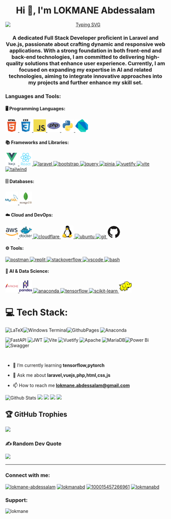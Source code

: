 <!-- <p align="center">
  Visitor count<br>
  <img src="https://profile-counter.glitch.me/Lokman-Abd/count.svg" />
</p> -->

<h1 align="center">Hi 👋, I'm LOKMANE Abdessalam</h1>


<div style="text-align: center;display:block">
  <a style="display:block" href="https://git.io/typing-svg">
    <img style="text-align: center;display:block" src="https://readme-typing-svg.herokuapp.com?font=Product+Sans&pause=2000&color=DCD427&background=FFFFFF00&center=true&vCenter=true&width=435&height=50&lines=I+am+a+Full+Stack+Developer;Laravel+%26+Vue++;AI+Developer;Enjoy+Learning+and+Programing;Welcome+In+My+Profile" alt="Typing SVG" />
  </a>
</div>


<h3 align="center">A dedicated Full Stack Developer proficient in Laravel and Vue.js, passionate about crafting dynamic and responsive web applications. With a strong foundation in both front-end and back-end technologies, I am committed to delivering high-quality solutions that enhance user experience. Currently, I am focused on expanding my expertise in AI and related technologies, aiming to integrate innovative approaches into my projects and further enhance my skill set.</h3>


<h3 align="left">Languages and Tools:</h3>

#### 🖥️ Programming Languages:
<p align="left">
  <a href="https://www.w3.org/html/" target="_blank"> <img src="https://raw.githubusercontent.com/devicons/devicon/master/icons/html5/html5-original-wordmark.svg" alt="html5" width="40" height="40"/> </a>
  <a href="https://www.w3schools.com/css/" target="_blank"> <img src="https://raw.githubusercontent.com/devicons/devicon/master/icons/css3/css3-original-wordmark.svg" alt="css3" width="40" height="40"/> </a>
  <a href="https://developer.mozilla.org/en-US/docs/Web/JavaScript" target="_blank"> <img src="https://raw.githubusercontent.com/devicons/devicon/master/icons/javascript/javascript-original.svg" alt="javascript" width="40" height="40"/> </a>
  <a href="https://www.php.net/" target="_blank"> <img src="https://raw.githubusercontent.com/devicons/devicon/master/icons/php/php-original.svg" alt="php" width="40" height="40"/> </a>
  <a href="https://www.python.org/" target="_blank"> <img src="https://raw.githubusercontent.com/devicons/devicon/master/icons/python/python-original.svg" alt="python" width="40" height="40"/> </a>
  <a href="https://dart.dev/" target="_blank"> <img src="https://raw.githubusercontent.com/devicons/devicon/master/icons/dart/dart-original.svg" alt="dart" width="40" height="40"/> </a>
</p>

#### 📚 Frameworks and Libraries:
<p align="left">
  <a href="https://vuejs.org/" target="_blank"> <img src="https://raw.githubusercontent.com/devicons/devicon/master/icons/vuejs/vuejs-original-wordmark.svg" alt="vuejs" width="40" height="40"/> </a>
  <a href="https://reactjs.org/" target="_blank"> <img src="https://raw.githubusercontent.com/devicons/devicon/master/icons/react/react-original-wordmark.svg" alt="react" width="40" height="40"/> </a>
  <a href="https://laravel.com/" target="_blank"> <img src="https://skillicons.dev/icons?i=laravel" alt="laravel" width="40" height="40"/> </a>
  <a href="https://getbootstrap.com/" target="_blank"> <img src="https://skillicons.dev/icons?i=bootstrap" alt="bootstrap" width="40" height="40"/> </a>
  <a href="https://jquery.com/" target="_blank"> <img src="https://skillicons.dev/icons?i=jquery" alt="jquery" width="40" height="40"/> </a>
  <a href="https://pinia.vuejs.org/" target="_blank"> <img src="https://pinia.vuejs.org/logo.svg" alt="pinia" width="40" height="40"/> </a>
  <a href="https://vuetify.com/" target="_blank"> <img src="https://skillicons.dev/icons?i=vuetify" alt="vuetify" width="40" height="40"/> </a>
  <a href="https://vitejs.dev/" target="_blank"> <img src="https://vitejs.dev/logo.svg" alt="vite" width="40" height="40"/> </a>
  <a href="https://tailwindcss.com/" target="_blank"> <img src="https://skillicons.dev/icons?i=tailwind" alt="tailwind" width="40" height="40"/> </a>
</p>

#### 🗄️ Databases:
<p align="left">
  <a href="https://www.mysql.com/" target="_blank"> <img src="https://raw.githubusercontent.com/devicons/devicon/master/icons/mysql/mysql-original-wordmark.svg" alt="mysql" width="40" height="40"/> </a>
  <a href="https://www.mongodb.com/" target="_blank"> <img src="https://raw.githubusercontent.com/devicons/devicon/master/icons/mongodb/mongodb-original-wordmark.svg" alt="mongodb" width="40" height="40"/> </a>
</p>


#### ☁️ Cloud and DevOps:
<p align="left">
  <a href="https://aws.amazon.com/" target="_blank"> <img src="https://raw.githubusercontent.com/devicons/devicon/master/icons/amazonwebservices/amazonwebservices-original-wordmark.svg" alt="aws" width="40" height="40"/> </a>
    <a href="https://www.docker.com/" target="_blank"> <img src="https://raw.githubusercontent.com/devicons/devicon/master/icons/docker/docker-original-wordmark.svg" alt="docker" width="40" height="40"/> </a>
  <a href="https://www.cloudflare.com/" target="_blank"> <img src="https://www.vectorlogo.zone/logos/cloudflare/cloudflare-icon.svg" alt="cloudflare" width="40" height="40"/> </a>
  <a href="https://www.linux.org/" target="_blank"> <img src="https://raw.githubusercontent.com/devicons/devicon/master/icons/linux/linux-original.svg" alt="linux" width="40" height="40"/> </a>
  <a href="https://ubuntu.com/" target="_blank"> <img src="https://skillicons.dev/icons?i=ubuntu" alt="ubuntu" width="40" height="40"/> </a>
  <a href="https://git-scm.com/" target="_blank"> <img src="https://www.vectorlogo.zone/logos/git-scm/git-scm-icon.svg" alt="git" width="40" height="40"/> </a>
  <a href="https://github.com/" target="_blank"> <img src="https://raw.githubusercontent.com/devicons/devicon/master/icons/github/github-original.svg" alt="github" width="40" height="40"/> </a>
</p>

#### ⚙️ Tools:
<p align="left">
  <a href="https://postman.com/" target="_blank"> <img src="https://skillicons.dev/icons?i=postman" alt="postman" width="40" height="40"/> </a>
  <a href="https://replit.com/" target="_blank"> <img src="https://skillicons.dev/icons?i=replit" alt="replit" width="40" height="40"/> </a>
  <a href="https://stackoverflow.com/" target="_blank"> <img src="https://skillicons.dev/icons?i=stackoverflow" alt="stackoverflow" width="40" height="40"/> </a>
  <a href="https://vscode.com/" target="_blank"> <img src="https://skillicons.dev/icons?i=vscode" alt="vscode" width="40" height="40"/> </a>
  <a href="https://bash.com/" target="_blank"> <img src="https://skillicons.dev/icons?i=bash" alt="bash" width="40" height="40"/> </a>
</p>


#### 🤖 AI & Data Science:
<p align="left">
  <a href="https://spark.apache.org/docs/latest/api/python/" target="_blank"> <img src="https://raw.githubusercontent.com/devicons/devicon/master/icons/apache/apache-original-wordmark.svg" alt="pyspark" width="40" height="40"/> </a>
  <a href="https://pandas.pydata.org/" target="_blank"> <img src="https://raw.githubusercontent.com/devicons/devicon/master/icons/pandas/pandas-original-wordmark.svg" alt="pandas" width="40" height="40"/> </a>
  <a href="https://www.anaconda.com/" target="_blank"> <img src="https://skillicons.dev/icons?i=anaconda" alt="anaconda" width="40" height="40"/> </a>
  <a href="https://tensorflow.com/" target="_blank"> <img src="https://skillicons.dev/icons?i=tensorflow" alt="tensorflow" width="40" height="40"/> </a>
  <a href="https://docker.com/" target="_blank"> <img src="https://upload.wikimedia.org/wikipedia/commons/0/05/Scikit_learn_logo_small.svg" alt="scikit-learn" width="40" height="40"/> </a>
  <a href="https://hadoop.apache.org/" target="_blank"> <img src="https://raw.githubusercontent.com/devicons/devicon/master/icons/hadoop/hadoop-original.svg" alt="hadoop" width="40" height="40"/> </a>
</p>


# 💻 Tech Stack:
![LaTeX](https://img.shields.io/badge/latex-%23008080.svg?style=for-the-badge&logo=latex&logoColor=white)![Windows Terminal](https://img.shields.io/badge/Windows%20Terminal-%234D4D4D.svg?style=for-the-badge&logo=windows-terminal&logoColor=white)![GithubPages](https://img.shields.io/badge/github%20pages-121013?style=for-the-badge&logo=github&logoColor=white) ![Anaconda](https://img.shields.io/badge/Anaconda-%2344A833.svg?style=for-the-badge&logo=anaconda&logoColor=white) 

![FastAPI](https://img.shields.io/badge/FastAPI-005571?style=for-the-badge&logo=fastapi)
![JWT](https://img.shields.io/badge/JWT-black?style=for-the-badge&logo=JSON%20web%20tokens) 
![Vite](https://img.shields.io/badge/vite-%23646CFF.svg?style=for-the-badge&logo=vite&logoColor=white)
![Vuetify](https://img.shields.io/badge/Vuetify-1867C0?style=for-the-badge&logo=vuetify&logoColor=AEDDFF) ![Apache](https://img.shields.io/badge/apache-%23D42029.svg?style=for-the-badge&logo=apache&logoColor=white)
![MariaDB](https://img.shields.io/badge/MariaDB-003545?style=for-the-badge&logo=mariadb&logoColor=white)![Power Bi](https://img.shields.io/badge/power_bi-F2C811?style=for-the-badge&logo=powerbi&logoColor=black) ![Swagger](https://img.shields.io/badge/-Swagger-%23Clojure?style=for-the-badge&logo=swagger&logoColor=white)


<br/>

- 🌱 I’m currently learning **tensorflow,pytorch**

- 💬 Ask me about **laravel,vuejs,php,html,css,js**

- 📫 How to reach me **lokmane.abdessalam@gmail.com**



![Github Stats](https://github-readme-stats.vercel.app/api?username=Lokman-Abd&bg_color=30,e96443,904e95&title_color=fff&text_color=fff)
![](https://github-readme-streak-stats.herokuapp.com/?user=Lokman-Abd&theme=dark&hide_border=false)
![](https://github-readme-stats.vercel.app/api/top-langs/?username=Lokman-Abd&theme=dark&hide_border=false&include_all_commits=false&count_private=false&layout=compact)
![](https://raw.githubusercontent.com/Lokman-Abd/github-stats-transparent/output/generated/overview.svg)
![](https://raw.githubusercontent.com/Lokman-Abd/github-stats-transparent/output/generated/languages.svg)

## 🏆 GitHub Trophies
![](https://github-profile-trophy.vercel.app/?username=Lokman-Abd&theme=radical&no-frame=false&no-bg=true&margin-w=4)

### ✍️ Random Dev Quote
![](https://quotes-github-readme.vercel.app/api?type=horizontal&theme=radical)

---

<h3 align="left">Connect with me:</h3>
<p align="left">
<a href="https://linkedin.com/in/lokmane-abdessalam" target="blank"><img align="center" src="https://raw.githubusercontent.com/rahuldkjain/github-profile-readme-generator/master/src/images/icons/Social/linked-in-alt.svg" alt="lokmane-abdessalam" height="30" width="40" /></a>
<a href="https://kaggle.com/lokmanabd" target="blank"><img align="center" src="https://raw.githubusercontent.com/rahuldkjain/github-profile-readme-generator/master/src/images/icons/Social/kaggle.svg" alt="lokmanabd" height="30" width="40" /></a>
<a href="https://fb.com/100015457266961" target="blank"><img align="center" src="https://raw.githubusercontent.com/rahuldkjain/github-profile-readme-generator/master/src/images/icons/Social/facebook.svg" alt="100015457266961" height="30" width="40" /></a>
<a href="https://discord.gg/lokmanabd" target="blank"><img align="center" src="https://raw.githubusercontent.com/rahuldkjain/github-profile-readme-generator/master/src/images/icons/Social/discord.svg" alt="lokmanabd" height="30" width="40" /></a>
</p>


<h3 align="left">Support:</h3>
<p><a href="https://www.buymeacoffee.com/lokmane"> <img align="left" src="https://cdn.buymeacoffee.com/buttons/v2/default-yellow.png" height="50" width="210" alt="lokmane" /></a></p><br><br>

<!-- ### 🔝 Top Contributed Repo
![](https://github-contributor-stats.vercel.app/api?username=Lokman-Abd&limit=5&theme=dark&combine_all_yearly_contributions=true) -->
